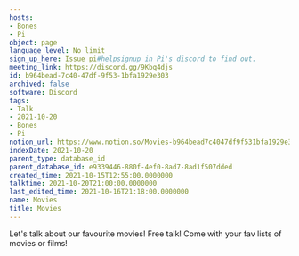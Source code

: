 ```yaml
---
hosts:
- Bones
- Pi
object: page
language_level: No limit
sign_up_here: Issue pi#helpsignup in Pi's discord to find out.
meeting_link: https://discord.gg/9Kbq4djs
id: b964bead-7c40-47df-9f53-1bfa1929e303
archived: false
software: Discord
tags:
- Talk
- 2021-10-20
- Bones
- Pi
notion_url: https://www.notion.so/Movies-b964bead7c4047df9f531bfa1929e303
indexDate: 2021-10-20
parent_type: database_id
parent_database_id: e9339446-880f-4ef0-8ad7-8ad1f507dded
created_time: 2021-10-15T12:55:00.0000000
talktime: 2021-10-20T21:00:00.0000000
last_edited_time: 2021-10-16T21:18:00.0000000
name: Movies
title: Movies
---
```


Let's talk about our favourite movies!
Free talk! Come with your fav lists of movies or films!


